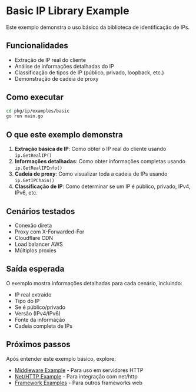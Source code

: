 # Basic IP Library Example

Este exemplo demonstra o uso básico da biblioteca de identificação de IPs.

## Funcionalidades

- Extração de IP real do cliente
- Análise de informações detalhadas do IP
- Classificação de tipos de IP (público, privado, loopback, etc.)
- Demonstração de cadeia de proxy

## Como executar

```bash
cd pkg/ip/examples/basic
go run main.go
```

## O que este exemplo demonstra

1. **Extração básica de IP**: Como obter o IP real do cliente usando `ip.GetRealIP()`
2. **Informações detalhadas**: Como obter informações completas usando `ip.GetRealIPInfo()`
3. **Cadeia de proxy**: Como visualizar toda a cadeia de IPs usando `ip.GetIPChain()`
4. **Classificação de IP**: Como determinar se um IP é público, privado, IPv4, IPv6, etc.

## Cenários testados

- Conexão direta
- Proxy com X-Forwarded-For
- Cloudflare CDN
- Load balancer AWS
- Múltiplos proxies

## Saída esperada

O exemplo mostra informações detalhadas para cada cenário, incluindo:
- IP real extraído
- Tipo do IP
- Se é público/privado
- Versão (IPv4/IPv6)
- Fonte da informação
- Cadeia completa de IPs

## Próximos passos

Após entender este exemplo básico, explore:
- [Middleware Example](../middleware/) - Para uso em servidores HTTP
- [Net/HTTP Example](../nethttp/) - Para integração com net/http
- [Framework Examples](../) - Para outros frameworks web
